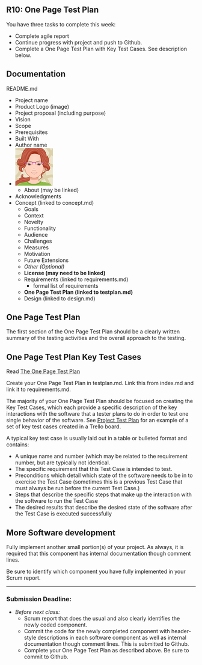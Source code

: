 ## R10: One Page Test Plan

You have three tasks to complete this week:
- Complete agile report
- Continue progress with project and push to Github.
- Complete a One Page Test Plan with Key Test Cases. See description below.

## Documentation

README.md
- Project name
- Product Logo (image)
- Project proposal (including purpose)
- Vision
- Scope
- Prerequisites
- Built With
- Author name
- ![Jan Avatar](jp-avatar-sm.png)
  - About (may be linked)
- Acknowledgments
- Concept (linked to concept.md)
    - Goals
    - Context
    - Novelty
    - Functionality
    - Audience
    - Challenges
    - Measures
    - Motivation
    - Future Extensions
    - *Other (Optional)*
    - **License (may need to be linked)**
  - Requirements (linked to requirements.md)
    - formal list of requirements
  - **One Page Test Plan (linked to testplan.md)**
  - Design (linked to design.md)

##  One Page Test Plan

The first section of the One Page Test Plan should be a clearly written summary of the testing activities and the overall approach to the testing.

##  One Page Test Plan Key Test Cases

Read [The One Page Test Plan](https://www.ministryoftesting.com/dojo/lessons/the-one-page-test-plan)

Create your One Page Test Plan in testplan.md. Link this from index.md and link it to requirements.md.

The majority of your One Page Test Plan should be focused on
creating the Key Test Cases, which each provide a specific description of the key interactions with the software that a tester plans to do in order to test one single behavior of the software. See [Project Test Plan](https://d2h1nbmw1jjnl.cloudfront.net/ckeditor/pictures/data/000/000/067/content/trello_project_plan.jpg) for an example of a set of key test cases created in a Trello board.

A typical key test case is usually laid out in a table or bulleted format and contains:
- A unique name and number (which may be related to the requirement number, but are typically
not identical.
- The specific requirement that this Test Case is intended to test.
- Preconditions which detail which state of the software needs to be in to exercise the Test Case
(sometimes this is a previous Test Case that must always be run before the current Test Case.)
- Steps that describe the specific steps that make up the interaction with the software to run the
Test Case
- The desired results that describe the desired state of the software after the Test Case is executed
successfully

## More Software development

Fully implement another small portion(s) of your project. As always, it is required that this component has internal documentation though comment lines.

Be sure to identify which component you have fully implemented in your Scrum report.

---
### Submission Deadline:
- *Before next class:*
  - Scrum report that does the usual and also clearly identifies the newly coded component.
  - Commit the code for the newly completed component with header-style descriptions in each software component as well as internal documentation though comment lines. This is submitted to Github.
  - Complete your One Page Test Plan as described above. Be sure to commit to Github.
